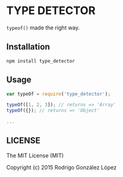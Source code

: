 # TYPE DETECTOR

`typeof()` made the right way.

## Installation

`npm install type_detector`

## Usage

```js
var typeOf = require('type_detector');

typeOf([1, 2, 3]); // returns => 'Array'
typeOf({}); // returns => 'Object'

...
```

## LICENSE
The MIT License (MIT)

Copyright (c) 2015 Rodrigo González López
